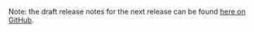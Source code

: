 Note: the draft release notes for the next release can be found
[here on GitHub](https://github.com/elves/elvish/blob/master/0.16.0-release-notes.md).
